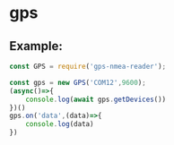 # gps

## Example:
```javascript
const GPS = require('gps-nmea-reader');

const gps = new GPS('COM12',9600);
(async()=>{
    console.log(await gps.getDevices())
})()
gps.on('data',(data)=>{
    console.log(data)
})
```